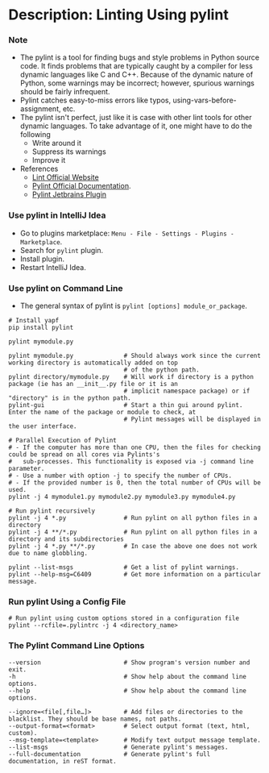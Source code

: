 # Description: Linting Using pylint

### Note
* The pylint is a tool for finding bugs and style problems in Python source code. It finds problems that are typically 
  caught by a compiler for less dynamic languages like C and C++. Because of the dynamic nature of Python, some warnings 
  may be incorrect; however, spurious warnings should be fairly infrequent.
* Pylint catches easy-to-miss errors like typos, using-vars-before-assignment, etc.
* The pylint isn't perfect, just like it is case with other lint tools for other dynamic languages. To take advantage 
  of it, one might have to do the following 
    - Write around it 
    - Suppress its warnings 
    - Improve it
* References
    - [Lint Official Website](https://www.pylint.org/)
    - [Pylint Official Documentation](https://pylint.readthedocs.io/en/latest/).
    - [Pylint Jetbrains Plugin](https://plugins.jetbrains.com/plugin/11084-pylint)

### Use pylint in IntelliJ Idea
* Go to plugins marketplace: `Menu - File - Settings - Plugins - Marketplace`.
* Search for `pylint` plugin.
* Install plugin.
* Restart IntelliJ Idea.

### Use pylint on Command Line
* The general syntax of pylint is `pylint [options] module_or_package`.
``` 
# Install yapf
pip install pylint

pylint mymodule.py

pylint mymodule.py              # Should always work since the current working directory is automatically added on top  
                                # of the python path.
pylint directory/mymodule.py    # Will work if directory is a python package (ie has an __init__.py file or it is an 
                                # implicit namespace package) or if "directory" is in the python path.
pylint-gui                      # Start a thin gui around pylint. Enter the name of the package or module to check, at 
                                # Pylint messages will be displayed in the user interface.

# Parallel Execution of Pylint
# - If the computer has more than one CPU, then the files for checking could be spread on all cores via Pylints's 
#   sub-processes. This functionality is exposed via -j command line parameter. 
# - Use a number with option -j to specify the number of CPUs.
# - If the provided number is 0, then the total number of CPUs will be used.
pylint -j 4 mymodule1.py mymodule2.py mymodule3.py mymodule4.py

# Run pylint recursively 
pylint -j 4 *.py                # Run pylint on all python files in a directory
pylint -j 4 **/*.py             # Run pylint on all python files in a directory and its subdirectories
pylint -j 4 *.py **/*.py        # In case the above one does not work due to name globbling.

pylint --list-msgs              # Get a list of pylint warnings.
pylint --help-msg=C6409         # Get more information on a particular message.

```

### Run pylint Using a Config File
```
# Run pylint using custom options stored in a configuration file
pylint --rcfile=.pylintrc -j 4 <directory_name>
```

### The Pylint Command Line Options
```
--version	                    # Show program's version number and exit.
-h                              # Show help about the command line options.
--help	                        # Show help about the command line options.

--ignore=<file[,file…]>         # Add files or directories to the blacklist. They should be base names, not paths.
--output-format=<format>        # Select output format (text, html, custom).
--msg-template=<template>       # Modify text output message template.
--list-msgs	                    # Generate pylint's messages.
--full-documentation            # Generate pylint's full documentation, in reST format.
```
